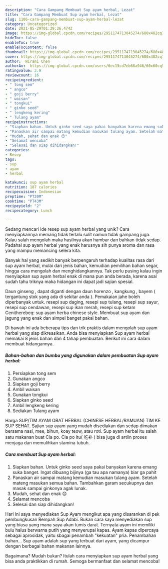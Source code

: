```yaml
---
description: "Cara Gampang Membuat Sup ayam herbal, Lezat"
title: "Cara Gampang Membuat Sup ayam herbal, Lezat"
slug: 1106-cara-gampang-membuat-sup-ayam-herbal-lezat
category: Uncategorized
date: 2021-05-29T01:39:26.474Z
image: https://img-global.cpcdn.com/recipes/2951174713045274/680x482cq70/sup-ayam-herbal-foto-resep-utama.jpg
hideToc: false
enableToc: true
enableTocContent: false
thumbnail: https://img-global.cpcdn.com/recipes/2951174713045274/680x482cq70/sup-ayam-herbal-foto-resep-utama.jpg
cover: https://img-global.cpcdn.com/recipes/2951174713045274/680x482cq70/sup-ayam-herbal-foto-resep-utama.jpg
author:  Wirami Chen
authorAv:  https://img-global.cpcdn.com/users/6ec15cd7eb68a946/60x60cq50/avatar.jpg
ratingvalue: 3.9
reviewcount: 16
recipeingredient:
- " tong sem"
- " angco"
- " goji berry"
- " waisan"
- " tongkui"
- " ginko seed"
- " lengkeng kering"
- " Tulang ayam"
recipeinstructions:
- "Siapkan bahan. Untuk ginko seed saya pakai banyakan karena emang suka banget. Ingat dibuang bijinya (ga tau apa namanya) biar ga pahit"
- "Panaskan air sampai matang kemudian masukan tulang ayam. Setelah mateng masukan semua bahan. Tambahkan garam secukupnya dan masak sampai ginkonya agak lunak."
- "Mudah, sehat dan enak 😊"
- "Selamat mencoba"
- "Selesai dan siap dihidangkan!"
categories:
- Resep
tags:
- sup
- ayam
- herbal

katakunci: sup ayam herbal 
nutrition: 187 calories
recipecuisine: Indonesian
preptime: "PT20M"
cooktime: "PT43M"
recipeyield: "2"
recipecategory: Lunch

---
```



Sedang mencari ide resep sup ayam herbal yang unik? Cara menyiapkannya memang tidak terlalu sulit namun tidak gampang juga. Kalau salah mengolah maka hasilnya akan hambar dan bahkan tidak sedap. Padahal sup ayam herbal yang enak harusnya sih punya aroma dan rasa yang mampu memancing selera kita.


Banyak hal yang sedikit banyak berpengaruh terhadap kualitas rasa dari sup ayam herbal, mulai dari jenis bahan, kemudian pemilihan bahan segar, hingga cara mengolah dan menghidangkannya. Tak perlu pusing kalau ingin menyiapkan sup ayam herbal enak di mana pun anda berada, karena asal sudah tahu triknya maka hidangan ini dapat jadi sajian spesial.

Daun ginseng , dapat diganti dengan daun horenzo , kangkung , bayem ( tergantung stok yang ada di sekitar anda ). Pemakaian jahe boleh diperbanyak untuk. resepi sup daging, resepi sup tulang, resepi sup sayur, resepi sup cendawan, resepi sup ikan merah, resepi sup ketam Cenitherebeq: sup ayam herba chinese style. Membuat sup ayam dan jagung yang enak dan simpel banget pakai bahan.


Di bawah ini ada beberapa tips dan trik praktis dalam mengolah sup ayam herbal yang siap dikreasikan. Anda bisa menyiapkan Sup ayam herbal memakai 8 jenis bahan dan 4 tahap pembuatan. Berikut ini cara dalam membuat hidangannya.

<!--inarticleads1-->

##### Bahan-bahan dan bumbu yang digunakan dalam pembuatan Sup ayam herbal:

1. Persiapkan  tong sem
1. Gunakan  angco
1. Siapkan  goji berry
1. Ambil  waisan
1. Gunakan  tongkui
1. Siapkan  ginko seed
1. Ambil  lengkeng kering
1. Sediakan  Tulang ayam


Harga SUP/TIM AYAM OBAT HERBAL (CHINESE HERBAL/RAMUAN) TIM KE SUP SEHAT. Sajian sup ayam yang mudah disediakan dan sedap dimakan bersama nasi, mee, bihun, koay teow, atau roti. Sup ayam herbal itu salah satu makanan buat Cia po. Cia po itu( 吃补 ) bisa juga di artiin proses menjaga dan memulihkan stamina tubuh. 

<!--inarticleads2-->

##### Cara membuat Sup ayam herbal:

1. Siapkan bahan. Untuk ginko seed saya pakai banyakan karena emang suka banget. Ingat dibuang bijinya (ga tau apa namanya) biar ga pahit
1. Panaskan air sampai matang kemudian masukan tulang ayam. Setelah mateng masukan semua bahan. Tambahkan garam secukupnya dan masak sampai ginkonya agak lunak.
1. Mudah, sehat dan enak 😊
1. Selamat mencoba
1. Selesai dan siap dihidangkan!

Hari ini saya menyediakan Sup Ayam mengikut apa yang disarankan di pek pembungkusan Rempah Sup Adabi. Bukan cara saya menyediakan sup yang biasa yang mana saya akan tumis darat. Ternyata ayam ini memiliki bulu halus berwarna putih yang menyerupai kapas. Ayam kapas dipercaya sebagai aprosidak, yaitu sbagai penambah &#34;kekuatan&#34; pria. Penambahan bahan… Sup ayam adalah sup yang terbuat dari ayam, yang dicampur dengan berbagai bahan makanan lainnya. 

Bagaimana? Mudah bukan? Itulah cara menyiapkan sup ayam herbal yang bisa anda praktikkan di rumah. Semoga bermanfaat dan selamat mencoba!
